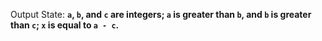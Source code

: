 Output State: **`a`, `b`, and `c` are integers; `a` is greater than `b`, and `b` is greater than `c`; `x` is equal to `a - c`.**